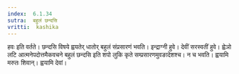 ```yaml
---
index:  6.1.34
sutra:  बहुलं छन्दसि
vritti:  kashika 
---
```


हवः इति वर्तते। छन्दसि विषये ह्वयतेर् धातोर् बहुलं संप्रसारणं भवति। इन्द्राग्नी हुवे। देवीं सरस्वतीं हुवे। ह्वेञो लटि आत्मनेपदोत्तमैकवचने बहुलं छन्दसि इति शपो लुकि कृते सम्प्रसारणमुवङादेशश्च। न च भवति। ह्वयामि मरुतः शिवान्। ह्वयामि देवां।

